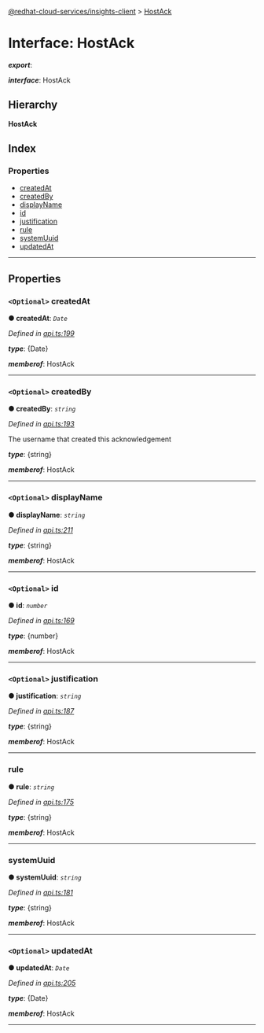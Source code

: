 [@redhat-cloud-services/insights-client](../README.md) > [HostAck](../interfaces/hostack.md)

# Interface: HostAck

*__export__*: 

*__interface__*: HostAck

## Hierarchy

**HostAck**

## Index

### Properties

* [createdAt](hostack.md#createdat)
* [createdBy](hostack.md#createdby)
* [displayName](hostack.md#displayname)
* [id](hostack.md#id)
* [justification](hostack.md#justification)
* [rule](hostack.md#rule)
* [systemUuid](hostack.md#systemuuid)
* [updatedAt](hostack.md#updatedat)

---

## Properties

<a id="createdat"></a>

### `<Optional>` createdAt

**● createdAt**: *`Date`*

*Defined in [api.ts:199](https://github.com/RedHatInsights/javascript-clients/blob/master/packages/insights/api.ts#L199)*

*__type__*: {Date}

*__memberof__*: HostAck

___
<a id="createdby"></a>

### `<Optional>` createdBy

**● createdBy**: *`string`*

*Defined in [api.ts:193](https://github.com/RedHatInsights/javascript-clients/blob/master/packages/insights/api.ts#L193)*

The username that created this acknowledgement

*__type__*: {string}

*__memberof__*: HostAck

___
<a id="displayname"></a>

### `<Optional>` displayName

**● displayName**: *`string`*

*Defined in [api.ts:211](https://github.com/RedHatInsights/javascript-clients/blob/master/packages/insights/api.ts#L211)*

*__type__*: {string}

*__memberof__*: HostAck

___
<a id="id"></a>

### `<Optional>` id

**● id**: *`number`*

*Defined in [api.ts:169](https://github.com/RedHatInsights/javascript-clients/blob/master/packages/insights/api.ts#L169)*

*__type__*: {number}

*__memberof__*: HostAck

___
<a id="justification"></a>

### `<Optional>` justification

**● justification**: *`string`*

*Defined in [api.ts:187](https://github.com/RedHatInsights/javascript-clients/blob/master/packages/insights/api.ts#L187)*

*__type__*: {string}

*__memberof__*: HostAck

___
<a id="rule"></a>

###  rule

**● rule**: *`string`*

*Defined in [api.ts:175](https://github.com/RedHatInsights/javascript-clients/blob/master/packages/insights/api.ts#L175)*

*__type__*: {string}

*__memberof__*: HostAck

___
<a id="systemuuid"></a>

###  systemUuid

**● systemUuid**: *`string`*

*Defined in [api.ts:181](https://github.com/RedHatInsights/javascript-clients/blob/master/packages/insights/api.ts#L181)*

*__type__*: {string}

*__memberof__*: HostAck

___
<a id="updatedat"></a>

### `<Optional>` updatedAt

**● updatedAt**: *`Date`*

*Defined in [api.ts:205](https://github.com/RedHatInsights/javascript-clients/blob/master/packages/insights/api.ts#L205)*

*__type__*: {Date}

*__memberof__*: HostAck

___

